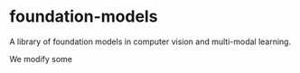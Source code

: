 # foundation-models
A library of foundation models in computer vision and multi-modal learning. 

We modify some 